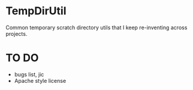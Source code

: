 TempDirUtil
===========

Common temporary scratch directory utils that I keep re-inventing across projects.

TO DO
=====
* bugs list, jic
* Apache style license
